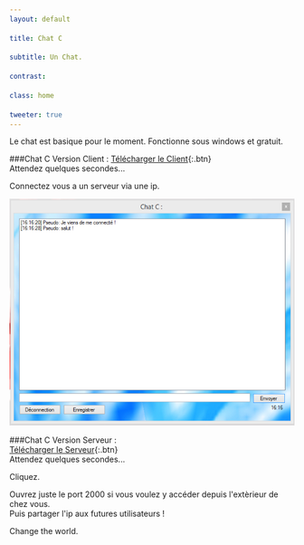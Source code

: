 ```yaml
---
layout: default

title: Chat C

subtitle: Un Chat.

contrast:

class: home

tweeter: true
---
```


Le chat est basique pour le moment.
Fonctionne sous windows et gratuit.

###Chat C Version Client :
[Télécharger le Client](https://raw.githubusercontent.com/cedced19/ChatC/master/setup/ChatC.exe){:.btn}    
Attendez quelques secondes...    

Connectez vous a un serveur via une ip.  
  
![](demo.png)  

###Chat C Version Serveur :  
[Télécharger le Serveur](https://raw.githubusercontent.com/cedced19/ChatC/master/setup/ServeurChat.exe){:.btn}    
Attendez quelques secondes...      

Cliquez.    

Ouvrez juste le port 2000 si vous voulez y accéder depuis l'extèrieur de chez vous.    
Puis partager l'ip aux futures utilisateurs !   
  
Change the world.   
